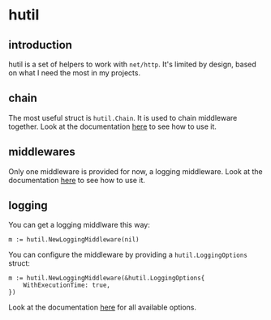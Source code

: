 hutil
======

introduction
------------

hutil is a set of helpers to work with `net/http`. It's limited by design, based on what I need the most in my projects.

chain
-----

The most useful struct is `hutil.Chain`. It is used to chain middleware together. Look at the documentation [here](https://godoc.org/github.com/vrischmann/hutil#Chain) to see how to use it.

middlewares
-----------

Only one middleware is provided for now, a logging middleware. Look at the documentation [here](https://godoc.org/github.com/vrischmann/hutil#Chain) to see how to use it.

logging
-------

You can get a logging middlware this way:

    m := hutil.NewLoggingMiddleware(nil)

You can configure the middleware by providing a `hutil.LoggingOptions` struct:

    m := hutil.NewLoggingMiddleware(&hutil.LoggingOptions{
        WithExecutionTime: true,
    })

Look at the documentation [here](https://godoc.org/github.com/vrischmann/hutil#LoggingOptions) for all available options.
